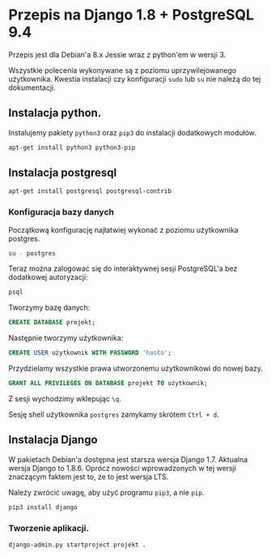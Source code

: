 # Przepis na Django 1.8 + PostgreSQL 9.4

Przepis jest dla Debian'a 8.x Jessie wraz z python'em w wersji 3.

Wszystkie polecenia wykonywane są z poziomu uprzywilejowanego użytkownika. Kwestia instalacji czy konfiguracji `sudo` lub `su` nie należą do tej dokumentacji.

## Instalacja python.

Instalujemy pakiety `python3` oraz `pip3` do instalacji dodatkowych modułów.

```sh
apt-get install python3 python3-pip
```

## Instalacja postgresql

```sh
apt-get install postgresql postgresql-contrib
```

### Konfiguracja bazy danych

Początkową konfigurację najłatwiej wykonać z poziomu użytkownika postgres.

```sh
su - postgres
```

Teraz można zalogować się do interaktywnej sesji PostgreSQL'a bez dodatkowej autoryzacji:
```sh
psql
```

Tworzymy bazę danych:
```sql
CREATE DATABASE projekt;
```

Następnie tworzymy użytkownika:
```sql
CREATE USER użytkownik WITH PASSWORD 'hasło';
```

Przydzielamy wszystkie prawa utworzonemu użytkownikowi do nowej bazy.
```sql
GRANT ALL PRIVILEGES ON DATABASE projekt TO użytkownik;
```

Z sesji wychodzimy wklepując `\q`.

Sesję shell użytkownika `postgres` zamykamy skrótem `Ctrl + d`.

## Instalacja Django

W pakietach Debian'a dostępna jest starsza wersja Django 1.7. Aktualna wersja Django to 1.8.6. Oprócz nowości wprowadzonych w tej wersji znaczącym faktem jest to, że to jest wersja LTS.

Należy zwrócić uwagę, aby użyć programu `pip3`, a nie `pip`.

```sh
pip3 install django
```

### Tworzenie aplikacji.

```sh
django-admin.py startproject projekt .
```


